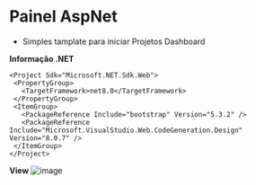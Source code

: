 # Painel AspNet
- Simples tamplate para iniciar Projetos Dashboard

**Informação .NET**
 ```
<Project Sdk="Microsoft.NET.Sdk.Web">
  <PropertyGroup>
    <TargetFramework>net8.0</TargetFramework>
  </PropertyGroup>
  <ItemGroup>
    <PackageReference Include="bootstrap" Version="5.3.2" />
    <PackageReference Include="Microsoft.VisualStudio.Web.CodeGeneration.Design" Version="8.0.7" />
  </ItemGroup>
</Project>
```

**View**
![image](https://github.com/user-attachments/assets/66973fa0-9cd0-4a5e-9c47-d40bedac0849)
